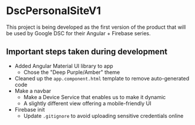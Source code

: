 # DscPersonalSiteV1
This project is being developed as the first version of the product that will be used by Google DSC for their Angular + Firebase series.

## Important steps taken during development

- Added Angular Material UI library to app
  - Chose the "Deep Purple/Amber" theme
- Cleaned up the `app.component.html` template to remove auto-generated code
- Make a navbar
  - Make a Device Service that enables us to make it dynamic
  - A slightly different view offering a mobile-friendly UI
- Firebase init
  - Update `.gitignore` to avoid uploading sensitive credentials online
